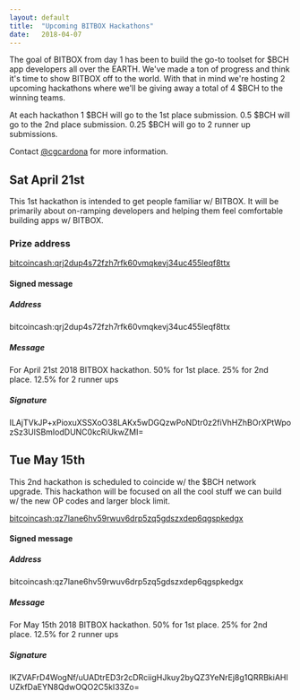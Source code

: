 ```yaml
---
layout: default
title:  "Upcoming BITBOX Hackathons"
date:   2018-04-07
---
```


The goal of BITBOX from day 1 has been to build the go-to toolset for $BCH app developers all over the EARTH. We've made a ton of progress and think it's time to show BITBOX off to the world. With that in mind we're hosting 2 upcoming hackathons where we'll be giving away a total of 4 $BCH to the winning teams.

At each hackathon 1 $BCH will go to the 1st place submission. 0.5 $BCH will go to the 2nd place submission. 0.25 $BCH will go to 2 runner up submissions.

Contact [@cgcardona](https://twitter.com/cgcardona) for more information.

## Sat April 21st

This 1st hackathon is intended to get people familiar w/ BITBOX. It will be primarily about on-ramping developers and helping them feel comfortable building apps w/ BITBOX.

### Prize address

[bitcoincash:qrj2dup4s72fzh7rfk60vmqkevj34uc455leqf8ttx](https://blockchair.com/bitcoin-cash/address/qrj2dup4s72fzh7rfk60vmqkevj34uc455leqf8ttx)

#### Signed message

##### Address

bitcoincash:qrj2dup4s72fzh7rfk60vmqkevj34uc455leqf8ttx

##### Message

For April 21st 2018 BITBOX hackathon. 50% for 1st place. 25% for 2nd place. 12.5% for 2 runner ups

##### Signature

ILAjTVkJP+xPioxuXSSXoO38LAKx5wDGQzwPoNDtr0z2fiVhHZhBOrXPtWpozSz3UlSBmIodDUNC0kcRiUkwZMI=

## Tue May 15th

This 2nd hackathon is scheduled to coincide w/ the $BCH network upgrade. This hackathon will be focused on all the cool stuff we can build w/
the new OP codes and larger block limit.

[bitcoincash:qz7lane6hv59rwuv6drp5zq5gdszxdep6qgspkedgx](https://blockchair.com/bitcoin-cash/address/qz7lane6hv59rwuv6drp5zq5gdszxdep6qgspkedgx)

#### Signed message

##### Address

bitcoincash:qz7lane6hv59rwuv6drp5zq5gdszxdep6qgspkedgx

##### Message

For May 15th 2018 BITBOX hackathon. 50% for 1st place. 25% for 2nd place. 12.5% for 2 runner ups

##### Signature

IKZVAFrD4WogNf/uUADtrED3r2cDRciigHJkuy2byQZ3YeNrEj8g1QRRBkiAHlUZkfDaEYN8QdwOQO2C5kl33Zo=
